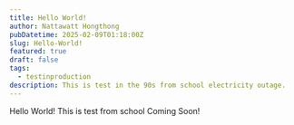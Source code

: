 ```yaml
---
title: Hello World!
author: Nattawatt Hongthong
pubDatetime: 2025-02-09T01:18:00Z
slug: Hello-World!
featured: true
draft: false
tags:
  - testinproduction
description: This is test in the 90s from school electricity outage.
---
```

Hello World! This is test from school
Coming Soon!